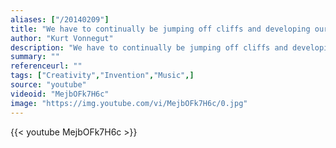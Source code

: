 ```yaml
---
aliases: ["/20140209"]
title: "We have to continually be jumping off cliffs and developing our wings on the way down."
author: "Kurt Vonnegut"
description: "We have to continually be jumping off cliffs and developing our wings on the way down. - Kurt Vonnegut quotes from GetInspired365.com"
summary: ""
referenceurl: ""
tags: ["Creativity","Invention","Music",]
source: "youtube"
videoid: "MejbOFk7H6c"
image: "https://img.youtube.com/vi/MejbOFk7H6c/0.jpg"
---
```


{{< youtube MejbOFk7H6c >}}
